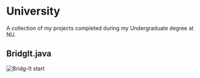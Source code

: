 # University
A collection of my projects completed during my Undergraduate degree at NU.

## BridgIt.java






​![Bridg-It start](https://i.imgur.com/7L4iyOG.png)
